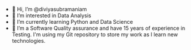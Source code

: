- 👋 Hi, I’m @diviyasubramaniam
- 👀 I’m interested in Data Analysis 
- 🌱 I’m currently learning Python and Data Science 
- 💞️ I’m a Software Quality assurance and have 15 years of experience in Testing. 
I'm using my Git repository to store my work as I learn new technologies. 
<!---
diviyasubramaniam/diviyasubramaniam is a ✨ special ✨ repository because its `README.md` (this file) appears on your GitHub profile.
You can click the Preview link to take a look at your changes.
--->
